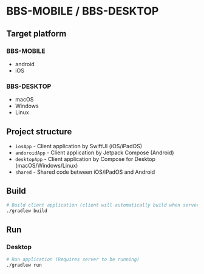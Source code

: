 # BBS-MOBILE / BBS-DESKTOP

## Target platform

### BBS-MOBILE

- android
- iOS

### BBS-DESKTOP

- macOS
- Windows
- Linux

## Project structure

- `iosApp` - Client application by SwiftUI (iOS/iPadOS)
- `andoroidApp` - Client application by Jetpack Compose (Android)
- `desktopApp` - Client application by Compose for Desktop (macOS/Windows/Linux)
- `shared` - Shared code between iOS/iPadOS and Android

## Build

```bash
# Build client application (client will automatically build when server is built)
./gradlew build
```

## Run

### Desktop

```bash
# Run application (Requires server to be running)
./gradlew run
```